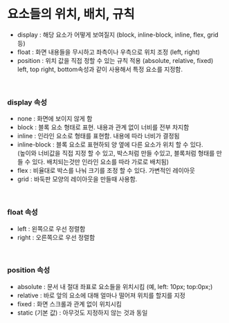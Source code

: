 # 요소들의 위치, 배치, 규칙
- display : 해당 요소가 어떻게 보여질지 (block, inline-block, inline, flex, grid 등)
- float : 화면 내용들을 무시하고 좌측이나 우측으로 위치 조정 (left, right)
- position : 위치 값을 직접 정할 수 있는 규칙 적용 (absolute, relative, fixed) </br>
left, top right, bottom속성과 같이 사용해서 특정 요소를 지정함.

</br>

### display 속성

- none : 화면에 보이지 않게 함
- block : 블록 요소 형태로 표현. 내용과 관계 없이 너비를 전부 차지함
- inline : 인라인 요소로 형태를 표현함. 내용에 따라 너비가 결정됨
- inline-block : 블록 요소로 표현하되 양 옆에 다른 요소가 위치 할 수 있다.</br>
(높이와 너비값을 직접 지정 할 수 있고, 박스처럼 만들 수있고, 블록처럼 형태를 만들 수 있다. 배치되는것만 인라인 요소를 따라 가로로 배치됨) 
- flex : 비율대로 박스를 나눠 크기를 조정 할 수 있다. 가변적인 레이아웃
- grid : 바둑판 모양의 레이아웃을 만들때 사용함.

</br>

### float 속성
- left : 왼쪽으로 우선 정렬함
- right : 오른쪽으로 우선 정렬함

</br>

### position 속성

- absolute : 문서 내 절대 좌표로 요소들을 위치시킴 (예, left: 10px; top:0px;)
- relative : 바로 앞의 요소에 대해 얼마나 떨어져 위치를 할지를 지정
- fixed : 화면 스크롤과 관계 없이 위치시킴
- static (기본 값) : 아무것도 지정하지 않는 것과 동일

